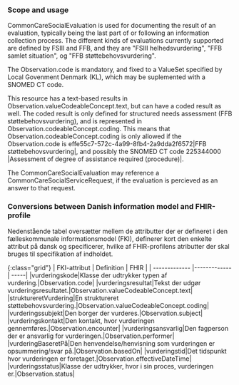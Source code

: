 
### Scope and usage
CommonCareSocialEvaluation is used for documenting the result of an evaluation, typically being the last part of or following an information collection process. The different kinds of evaluations currently supported are defined by FSIII and FFB, and they are "FSIII helhedsvurdering", "FFB samlet situation", og "FFB støttebehovsvurdering". 

The Observation.code is mandatory, and fixed to a ValueSet specified by Local Govenment Denmark (KL), which may be suplemented with a SNOMED CT code.

This resource has a text-based results in Observation.valueCodeableConcept.text, but can have a coded result as well. The coded result is only defined for structured needs assessment (FFB støttebehovsvurdering), and is represented in Observation.codeableConcept.coding. This means that Observation.codeableConcept.coding is only allowed if the Observation.code is effe55c7-572c-4a99-8fb4-2a9dda2f6572|FFB støttebehovsvurdering|, and possibly the SNOMED CT code 225344000 |Assessment of degree of assistance required (procedure)|.

The CommonCareSocialEvaluation may reference a CommonCareSocialServiceRequest, if the evaluation is percieved as an answer to that request. 

### Conversions between Danish information model and FHIR-profile

Nedenstående tabel oversætter mellem de attributter der er defineret i den fælleskommunale informationsmodel (FKI), definerer kort den enkelte attribut på dansk og specificerer, hvilke af FHIR-profilens atributter der skal bruges til specifikation af indholdet. 

{:class="grid"}
|   FKI-attribut      | Definition        | FHIR  |
| ------------- |-------------| -----|
|vurderingskode|Klasse der udtrykker typen af vurdering.|Observation.code|
|vurderingsresultat|Tekst der udgør vurderingsresultatet.|Observation.valueCodeableConcept.text|
|struktureretVurdering|En struktureret støttebehovsvurdering.|Observation.valueCodeableConcept.coding|
|vurderingssubjekt|Den borger der vurderes.|Observation.subject|
|vurderingskontakt|Den kontakt, hvor vurderingen gennemføres.|Observation.encounter|
|vurderingsansvarlig|Den fagperson der er ansvarlig for vurderingen.|Observation.performer|
|vurderingBaseretPå|Den henvendelse/henvisning som vurderingen er opsummering/svar på.|Observation.basedOn|
|vurderingstid|Det tidspunkt hvor vurderingen er foretaget.|Observation.effectiveDateTime|
|vurderingsstatus|Klasse der udtrykker, hvor i sin proces, vurderingen er.|Observation.status|